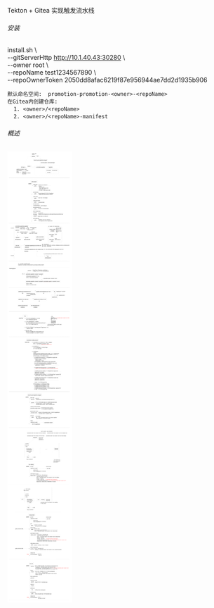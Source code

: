 Tekton + Gitea 实现触发流水线

###### *安装*
install.sh \  
--gitServerHttp http://10.1.40.43:30280 \  
--owner root \  
--repoName test1234567890 \  
--repoOwnerToken 2050dd8afac6219f87e956944ae7dd2d1935b906

`默认命名空间:  promotion-promotion-<owner>-<repoName>`  
`在Gitea内创建仓库: `  
`  1. <owner>/<repoName>`  
`  2. <owner>/<repoName>-manifest`  


###### *概述*

![概述.png](https://raw.githubusercontent.com/1449312219/pipeline/master/promotion/tasks.png)
